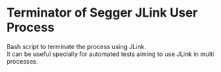 # Terminator of Segger JLink User Process
Bash script to terminate the process using JLink.<br>
It can be useful specially for automated tests aiming to use JLink in multi processes.
